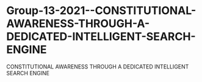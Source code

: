 # Group-13-2021--CONSTITUTIONAL-AWARENESS-THROUGH-A-DEDICATED-INTELLIGENT-SEARCH-ENGINE
 CONSTITUTIONAL AWARENESS THROUGH A DEDICATED INTELLIGENT SEARCH ENGINE
